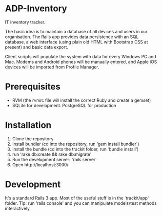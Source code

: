 ADP-Inventory
=============

IT inventory tracker. 

The basic idea is to maintain a database of all devices and users in our organisation.
The Rails app provides data persistence with an SQL database, a web interface (using plain old HTML with Bootstrap CSS at present) and basic data export.

Client scripts will populate the system with data for every Windows PC and Mac. 
Modems and Android phones will be manually entered, and Apple iOS devices will be imported from Profile Manager.

Prerequisites
============
- RVM (the rvmrc file will install the correct Ruby and create a gemset)
- SQLite for development. PostgreSQL for production 

Installation
============
1. Clone the repository
2. Install bundler (cd into the repository, run 'gem install bundler')
3. Install the bundle (cd into the trackit folder, run 'bundle install')
4. run 'rake db:create && rake db:migrate'
5. Run the development server: 'rails server'
6. Open http://localhost:3000/

Development
===========
It's a standard Rails 3 app. Most of the useful stuff is in the 'trackit/app' folder.
Tip: run 'rails console' and you can manipulate models/test methods interactively.
